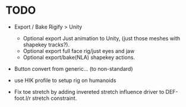 # TODO

- Export / Bake Rigify > Unity
    - Optional export Just animation to Unity, (just those meshes with shapekey tracks?).
    - Optional export full face rig/just eyes and jaw
    - Optional export/bake(NLA) shapekey actions.

- Button convert from generic... (to non-standard)
- use HIK profile to setup rig on humanoids

- Fix toe stretch by adding invereted stretch influence driver to DEF-foot.l/r stretch constraint.